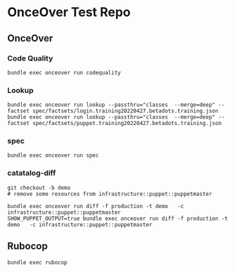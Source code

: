 # OnceOver Test Repo

## OnceOver

### Code Quality

    bundle exec onceover run codequality

### Lookup

    bundle exec onceover run lookup --passthru="classes  --merge=deep" --factset spec/factsets/login.training20220427.betadots.training.json
    bundle exec onceover run lookup --passthru="classes  --merge=deep" --factset spec/factsets/puppet.training20220427.betadots.training.json

### spec

    bundle exec onceover run spec

### catatalog-diff

    git checkout -b demo
    # remove some resources from infrastructure::puppet::puppetmaster

    bundle exec onceover run diff -f production -t demo   -c infrastructure::puppet::puppetmaster
    SHOW_PUPPET_OUTPUT=true bundle exec onceover run diff -f production -t demo   -c infrastructure::puppet::puppetmaster

## Rubocop

    bundle exec rubocop

